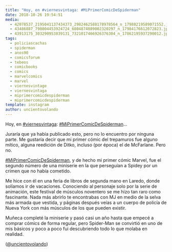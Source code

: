 ```yaml
---
title: "Hoy, en #viernesvintaga: #MiPrimerComicDeSpiderman"
date: 2018-10-26 19:54:51
media: 
  - 42078537_2195041137434373_2982462588178978564_n_17988219589071552.jpg
  - 43486887_798004453924724_6804874089002320297_n_17984176612072823.jpg
  - 43913175_303290953839131_7321017466926376304_n_17862195937290012.jpg
tags: 
  - policiascachas
  - spiderman
  - anos90
  - comicsforum
  - tebeos
  - comicbooks
  - comics
  - marvelcomics
  - marvel
  - viernesvintage
  - viernesvintaga
  - miprimercomicdespiderman
  - miprimercomicdespiderman
template: instagram
author: uncientovolando
---
```


Hoy, en [#viernesvintaga](/tags/viernesvintaga): [#MiPrimerComicDeSpiderman](/tags/miprimercomicdespiderman)...


Juraría que ya había publicado esto, pero no lo encuentro por ninguna parte. Me gustaría decir que mi primer cómic del trepamuros fue alguno mítico, alguna reedición de Ditko, incluso (por época) el de McFarlane. Pero no.


[#MiPrimerComicDeSpiderman](/tags/miprimercomicdespiderman), y de hecho mi primer cómic Marvel, fue el segundo número de una miniserie en la que perseguían a Spidey por un crimen que no había cometido.

 
Me hice con él en una feria de libros de segunda mano en Laredo, donde solíamos ir de vacaciones. Conociendo al personaje solo por la serie de animación, este festival de músculos noventero se me hizo tan raro como fascinante. Nada más abrirlo te encontrabas con MJ en medio de la selva más armada que vestida, y páginas después veías a un cuerpo de policía de Nueva York con más músculos de los que pueden existir.


Muñeca completé la miniserie y pasó casi un año hasta que empecé a comprar cómics de forma regular, pero Spider-Man se convirtió en uno de mis básicos y poco a poco fui descubriendo todo lo que molaba en realidad.


([@uncientovolando](https://instagram.com/uncientovolando))







